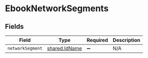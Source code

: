 # EbookNetworkSegments


## Fields

| Field                                          | Type                                           | Required                                       | Description                                    |
| ---------------------------------------------- | ---------------------------------------------- | ---------------------------------------------- | ---------------------------------------------- |
| `networkSegment`                               | [shared.IdName](../../models/shared/idname.md) | :heavy_minus_sign:                             | N/A                                            |